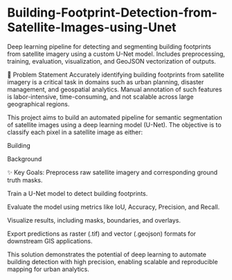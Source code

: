 # Building-Footprint-Detection-from-Satellite-Images-using-Unet
Deep learning pipeline for detecting and segmenting building footprints from satellite imagery using a custom U-Net model. Includes preprocessing, training, evaluation, visualization, and GeoJSON vectorization of outputs.

🧩 Problem Statement
Accurately identifying building footprints from satellite imagery is a critical task in domains such as urban planning, disaster management, and geospatial analytics. Manual annotation of such features is labor-intensive, time-consuming, and not scalable across large geographical regions.

This project aims to build an automated pipeline for semantic segmentation of satellite images using a deep learning model (U-Net). The objective is to classify each pixel in a satellite image as either:

Building

Background

✨ Key Goals:
Preprocess raw satellite imagery and corresponding ground truth masks.

Train a U-Net model to detect building footprints.

Evaluate the model using metrics like IoU, Accuracy, Precision, and Recall.

Visualize results, including masks, boundaries, and overlays.

Export predictions as raster (.tif) and vector (.geojson) formats for downstream GIS applications.

This solution demonstrates the potential of deep learning to automate building detection with high precision, enabling scalable and reproducible mapping for urban analytics.
